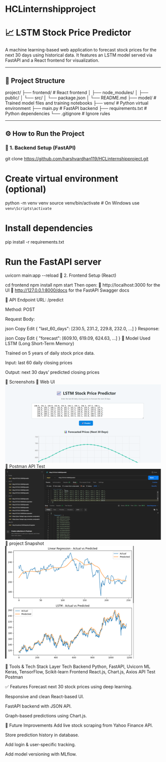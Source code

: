 # HCLinternshipproject

# 📈 LSTM Stock Price Predictor

A machine learning-based web application to forecast stock prices for the next 30 days using historical data. It features an LSTM model served via FastAPI and a React frontend for visualization.

---

## 📁 Project Structure

project/
├── frontend/ # React frontend
│ ├── node_modules/
│ ├── public/
│ └── src/
│ └── package.json
│ └── README.md
├── model/ # Trained model files and training notebooks
├── venv/ # Python virtual environment
├── main.py # FastAPI backend
├── requirements.txt # Python dependencies
└── .gitignore # Ignore rules

---

## ⚙️ How to Run the Project

### 🔹 1. Backend Setup (FastAPI)


git clone https://github.com/harshvardhan119/HCLinternshipproject.git
# Create virtual environment (optional)
python -m venv venv
source venv/bin/activate  # On Windows use `venv\Scripts\activate`

# Install dependencies
pip install -r requirements.txt

# Run the FastAPI server
uvicorn main:app --reload
🔹 2. Frontend Setup (React)

cd frontend
npm install
npm start
Then open:
🔗 http://localhost:3000 for the UI
🔗 http://127.0.0.1:8000/docs for the FastAPI Swagger docs

📨 API Endpoint
URL: /predict

Method: POST

Request Body:

json
Copy
Edit
{
  "last_60_days": [230.5, 231.2, 229.8, 232.0, ...]
}
Response:

json
Copy
Edit
{
  "forecast": [609.10, 619.09, 624.63, ...]
}
🧠 Model Used
LSTM (Long Short-Term Memory)

Trained on 5 years of daily stock price data.

Input: last 60 daily closing prices

Output: next 30 days’ predicted closing prices

📸 Screenshots
🔷 Web UI
![alt text](image-3.png)
🔷 Postman API Test
![alt text](image-2.png)
🔷 project Snapshot
![alt text](image.png)



🔧 Tools & Tech Stack
Layer	Tech
Backend	Python, FastAPI, Uvicorn
ML	Keras, TensorFlow, Scikit-learn
Frontend	React.js, Chart.js, Axios
API Test	Postman

✅ Features
Forecast next 30 stock prices using deep learning.

Responsive and clean React-based UI.

FastAPI backend with JSON API.

Graph-based predictions using Chart.js.

📌 Future Improvements
Add live stock scraping from Yahoo Finance API.

Store prediction history in database.

Add login & user-specific tracking.

Add model versioning with MLflow.
